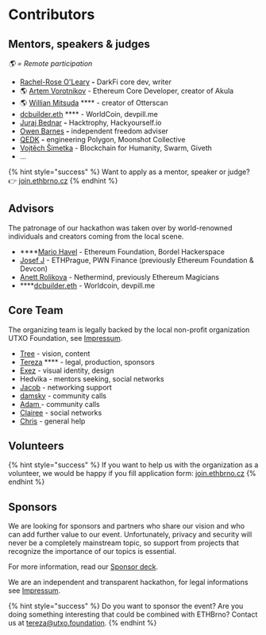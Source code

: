 # Contributors

## Mentors, speakers & judges

_🌎  = Remote participation_

* [Rachel-Rose O'Leary](https://twitter.com/lunar\_mining) **-** DarkFi core dev, writer
* 🌎 [Artem Vorotnikov](https://twitter.com/vorot93) - Ethereum Core Developer, creator of Akula
* 🌎 [Willian Mitsuda](https://twitter.com/wmitsuda) **** - creator of Otterscan
* [dcbuilder.eth](https://twitter.com/DCbuild3r) **** - WorldCoin, devpill.me
* [Juraj Bednar](https://twitter.com/jurbed) **-** Hacktrophy, Hackyourself.io
* [Owen Barnes](https://twitter.com/temporalwave) **-** independent freedom adviser
* [QEDK](https://twitter.com/qedk\_) **-** engineering Polygon, Moonshot Collective
* [Vojtěch Šimetka](https://twitter.com/vojtechsimetka) - Blockchain for Humanity, Swarm, Giveth
* ...

{% hint style="success" %}
Want to apply as a mentor, speaker or judge? 👉 [join.ethbrno.cz](https://join.ethbrno.cz/)
{% endhint %}

## Advisors

The patronage of our hackathon was taken over by world-renowned individuals and creators coming from the local scene.

* ****[Mario Havel](https://twitter.com/TMIYChao) - Ethereum Foundation, Bordel Hackerspace
* [Josef J](https://twitter.com/JosefJ\_) - ETHPrague, PWN Finance (previously Ethereum Foundation & Devcon)
* [Anett Rolikova](https://twitter.com/AnettRolikova) - Nethermind, previously Ethereum Magicians
* ****[dcbuilder.eth](https://twitter.com/DCbuild3r) - Worldcoin, devpill.me

## Core Team

The organizing team is legally backed by the local non-profit organization UTXO Foundation, see [Impressum](../impressum.md).

* [Tree](https://twitter.com/treecz) - vision, content
* [Tereza](https://twitter.com/terkastarostova) **** -  legal, production, sponsors
* [Exez](https://twitter.com/OndraPulc) - visual identity, design
* Hedvika - mentors seeking, social networks
* [Jacob](https://twitter.com/jacobjelen) - networking support
* [damsky](https://twitter.com/helloitsdamsky) - community calls
* [Adam ](https://twitter.com/vorcigernix)- community calls
* [Clairee](https://twitter.com/De\_luneClaire) - social networks
* [Chris](https://twitter.com/chrishobcroft) - general help

## Volunteers

{% hint style="success" %}
If you want to help us with the organization as a volunteer, we would be happy if you fill application form: [join.ethbrno.cz](https://join.ethbrno.cz)
{% endhint %}

## Sponsors

We are looking for sponsors and partners who share our vision and who can add further value to our event. Unfortunately, privacy and security will never be a completely mainstream topic, so support from projects that recognize the importance of our topics is essential.

For more information, read our [Sponsor deck](https://ethbrno.cz/sponsor-deck.pdf).

We are an independent and transparent hackathon, for legal informations see [Impressum](../impressum.md).

{% hint style="success" %}
Do you want to sponsor the event? Are you doing something interesting that could be combined with ETHBrno? Contact us at [tereza@utxo.foundation](mailto:tereza@utxo.foundation).
{% endhint %}

